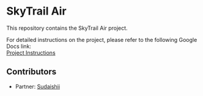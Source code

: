 # SkyTrail Air

This repository contains the SkyTrail Air project.

For detailed instructions on the project, please refer to the following Google Docs link:  
[Project Instructions](https://docs.google.com/document/d/1kA8xMQoUTH1mFNvGYNUlzumswgwO1pWejf1uE-_9vZ4/edit?usp=sharing)

## Contributors
- Partner: [Sudaishii](https://github.com/Sudaishii)
